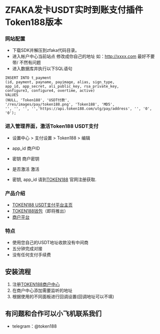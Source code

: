 #  ZFAKA发卡USDT实时到账支付插件Token188版本 
### 网站配置
 - 下载SDK并解压到zfaka代码目录。
 - 进入帐户中心当前站点 修改成你自己的地址 如：http://xxxx.com 最好不要带/ 不然有问题
 - 进入数据库并执行以下SQL语句
 ```
 INSERT INTO t_payment
(id, payment, payname, payimage, alias, sign_type,
app_id, app_secret, ali_public_key, rsa_private_key,
configure3, configure4, overtime, active)
VALUES
(NULL, 'Token188', 'USDT付款',
'/res/images/pay/token188.png', 'Token188', 'MD5',
'', '', '', '','https://api.token188.com/utg/pay/address', '', '0', '0');
```

### 进入管理界面，激活Token188 USDT支付
 - 设置中心 > 支付设置 > Token188 > 编辑
 - app_id	商户ID
 - 密钥	商户密钥
 - 是否激活	激活

 - 密钥, app_id  请到[TOKEN188](https://www.token188.com/) 官网注册获取.

### 产品介绍

 - [TOKEN188 USDT支付平台主页](https://www.token188.com)
 - [TOKEN188钱包](https://www.token188.com)（即将推出）
 - [商户平台](https://www.token188.com/manager)
### 特点
 - 使用您自己的USDT地址收款没有中间商
 - 五分钟完成对接
 - 没有任何支付手续费

## 安装流程
1. 注册[TOKEN188商户中心](https://www.token188.com/manager)
2. 在商户中心添加需要监听的地址
3. 根据使用的不同面板进行回调设置(回调地址可以不填)


## 有问题和合作可以小飞机联系我们
 - telegram：@token188
